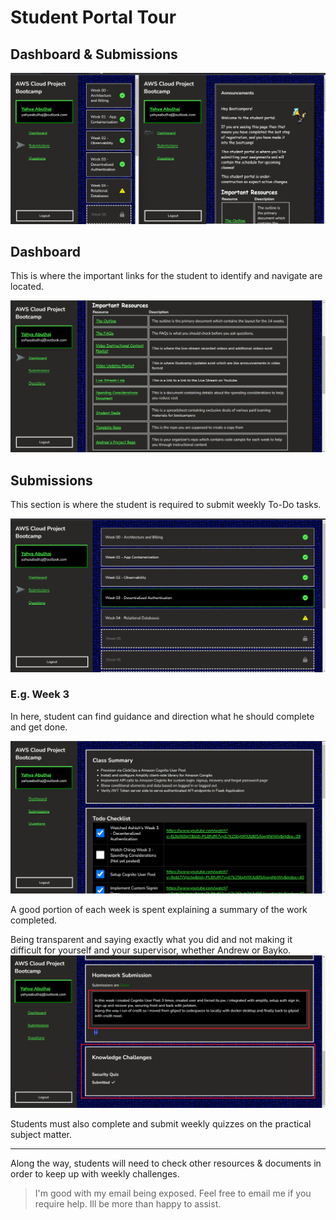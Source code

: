 # Student Portal Tour


## Dashboard & Submissions


<img src="assets/Student-Portal/0 overvirew tasks and annoucncements.png">



## Dashboard 
This is where the important links for the student to identify and navigate are located.

<img src="assets/Student-Portal/1 important res section.png">


## Submissions
This section is where the student is required to submit weekly To-Do tasks.

<img src="assets/Student-Portal/2 submissions.png">

### E.g. Week 3
In here, student can find guidance and direction what he should complete and get done.

<img src="assets/Student-Portal/3 sample for week 3.png">

A good portion of each week is spent explaining a summary of the work completed. 

Being transparent and saying exactly what you did and not making it difficult for yourself and your supervisor, whether Andrew or Bayko.
<img src="assets/Student-Portal/4 to do-s list and quizes section.png">

Students must also complete and submit weekly quizzes on the practical subject matter.


---

Along the way, students will need to check other resources & documents in order to keep up with weekly challenges.

> I'm good with my email being exposed. Feel free to email me if you require help. Ill be more than happy to assist.